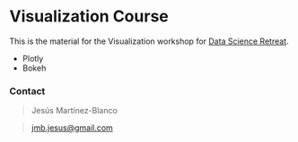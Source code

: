# Visualization Course
This is the material for the Visualization workshop for [Data Science Retreat](http://datascienceretreat.com/).

- Plotly
- Bokeh

### Contact
>Jesús Martínez-Blanco

>jmb.jesus@gmail.com

